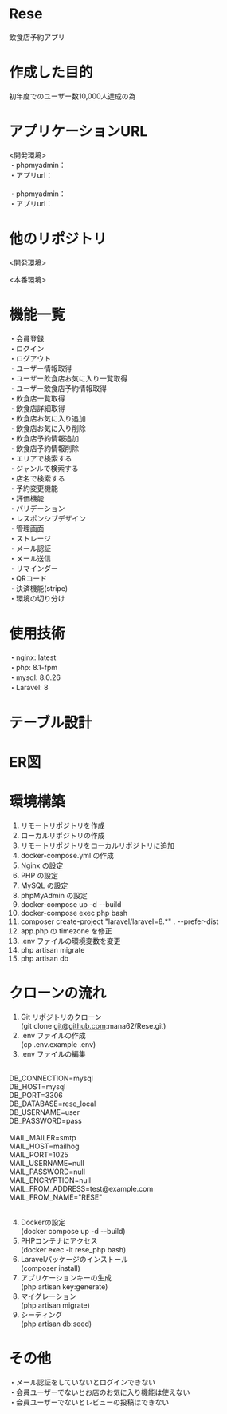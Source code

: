 # Rese
飲食店予約アプリ<br>

# 作成した目的
初年度でのユーザー数10,000人達成の為<br>

# アプリケーションURL
<開発環境><br>
・phpmyadmin：<br>
・アプリurl：<br>
<br>
・phpmyadmin：<br>
・アプリurl：<br>

# 他のリポジトリ
<開発環境><br>

<本番環境><br>


# 機能一覧
・会員登録<br>
・ログイン<br>
・ログアウト<br>
・ユーザー情報取得<br>
・ユーザー飲食店お気に入り一覧取得<br>
・ユーザー飲食店予約情報取得<br>
・飲食店一覧取得<br>
・飲食店詳細取得<br>
・飲食店お気に入り追加<br>
・飲食店お気に入り削除<br>
・飲食店予約情報追加<br>
・飲食店予約情報削除<br>
・エリアで検索する<br>
・ジャンルで検索する<br>
・店名で検索する<br>
・予約変更機能<br>
・評価機能<br>
・バリデーション<br>
・レスポンシブデザイン<br>
・管理画面<br>
・ストレージ<br>
・メール認証<br>
・メール送信<br>
・リマインダー<br>
・QRコード<br>
・決済機能(stripe)<br>
・環境の切り分け<br>

# 使用技術
・nginx: latest<br>
・php: 8.1-fpm<br>
・mysql: 8.0.26<br>
・Laravel: 8<br>

# テーブル設計

# ER図

# 環境構築
1. リモートリポジトリを作成<br>
2. ローカルリポジトリの作成<br>
3. リモートリポジトリをローカルリポジトリに追加<br>
4. docker-compose.yml の作成<br>
5. Nginx の設定<br>
6. PHP の設定<br>
7. MySQL の設定<br>
8. phpMyAdmin の設定<br>
9. docker-compose up -d --build<br>
10. docker-compose exec php bash<br>
11. composer create-project "laravel/laravel=8.*" . --prefer-dist<br>
12. app.php の timezone を修正<br>
13. .env ファイルの環境変数を変更<br>
14. php artisan migrate<br>
15. php artisan db<br>

# クローンの流れ
1. Git リポジトリのクローン<br>
(git clone git@github.com:mana62/Rese.git)<br>
2. .env ファイルの作成<br>
(cp .env.example .env)<br>
3. .env ファイルの編集<br>
<br>
DB_CONNECTION=mysql<br>
DB_HOST=mysql<br>
DB_PORT=3306<br>
DB_DATABASE=rese_local<br>
DB_USERNAME=user<br>
DB_PASSWORD=pass<br>
<br>
MAIL_MAILER=smtp<br>
MAIL_HOST=mailhog<br>
MAIL_PORT=1025<br>
MAIL_USERNAME=null<br>
MAIL_PASSWORD=null<br>
MAIL_ENCRYPTION=null<br>
MAIL_FROM_ADDRESS=test@example.com<br>
MAIL_FROM_NAME="RESE"<br>
<br>

4. Dockerの設定<br>
(docker compose up -d --build)<br>
5. PHPコンテナにアクセス<br>
(docker exec -it rese_php bash)<br>
6. Laravelパッケージのインストール<br>
(composer install)<br>
7. アプリケーションキーの生成<br>
(php artisan key:generate)<br>
8. マイグレーション<br>
(php artisan migrate)<br>
9. シーディング<br>
(php artisan db:seed)<br>

# その他
・メール認証をしていないとログインできない<br>
・会員ユーザーでないとお店のお気に入り機能は使えない<br>
・会員ユーザーでないとレビューの投稿はできない<br>